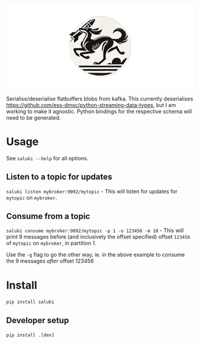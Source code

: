 ![](https://github.com/ISISComputingGroup/saluki/blob/main/resources/logo.png)

Serialise/deserialise flatbuffers blobs from kafka. 
This currently deserialises https://github.com/ess-dmsc/python-streaming-data-types, but I am working to make it agnostic. Python bindings for the respective schema will need to be generated. 

# Usage
See `saluki --help` for all options. 

## Listen to a topic for updates
`saluki listen mybroker:9092/mytopic` - This will listen for updates for `mytopic` on `mybroker`. 

## Consume from a topic
`saluki consume mybroker:9092/mytopic -p 1 -o 123456 -m 10` - This will print 9 messages before (and inclusively the offset specified) offset `123456` of `mytopic` on `mybroker`, in partition 1.

Use the `-g` flag to go the other way, ie. in the above example to consume the 9 messages _after_ offset 123456

# Install 
`pip install saluki`

## Developer setup 
`pip install .[dev]`

